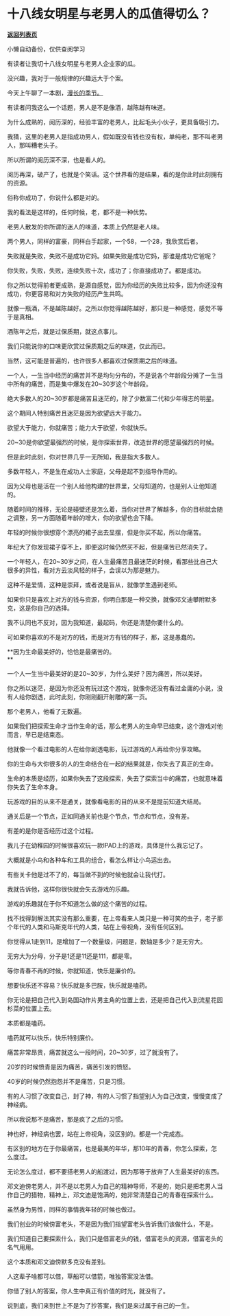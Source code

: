 # 十八线女明星与老男人的瓜值得切么？

[**返回列表页**](/gzh/记忆承载3)

小懒自动备份，仅供查阅学习

有读者让我切十八线女明星与老男人企业家的瓜。

没兴趣，我对于一般规律的兴趣远大于个案。

今天上午聊了一本剧，[漫长的季节。](http://mp.weixin.qq.com/s?__biz=MzU0MjYwNDU2Mw==&mid=2247510695&idx=1&sn=15bc7556897ecbbf2387eef8d85e30dd&chksm=fb1ac6dbcc6d4fcd8abfee21e89069567c9984fb72a4cfa2759690cddfb212f1e1af2dda4138&scene=21#wechat_redirect)

有读者问我这么一个话题，男人是不是像酒，越陈越有味道。

为什么成熟的，阅历深的，经验丰富的老男人，比起毛头小伙子，更具备吸引力。

我猜，这里的老男人是指成功男人，假如既没有钱也没有权，单纯老，那不叫老男人，那叫糟老头子。  

所以所谓的阅历深不深，也是看人的。  

阅历再深，破产了，也就是个笑话。这个世界看的是结果，看的是你此时此刻拥有的资源。  

俗称你成功了，你说什么都是对的。

我的看法是这样的，任何时候，老，都不是一种优势。  

老男人散发的你所谓的迷人的味道，本质上仍然是老人味。  

两个男人，同样的富豪，同样白手起家，一个58，一个28，我欣赏后者。  

失败就是失败，失败不是成功它妈。如果失败是成功它妈，那谁是成功它爸呢？  

你失败，失败，失败，连续失败十次，成功了；你直接成功了。都是成功。  

你之所以觉得前者更成熟，是源自感觉，因为你经历的失败比较多，因为你还没有成功，你更容易和对方失败的经历产生共鸣。  

就像一瓶酒，不是越陈越好。之所以你觉得越陈越好，那只是一种感觉，感觉不等于是真相。

酒陈年之后，就是过保质期，就这点事儿。  

我们只能说你的口味更欣赏过保质期之后的味道，仅此而已。  

当然，这可能是普遍的，也许很多人都喜欢过保质期之后的味道。  

一个人，一生当中经历的痛苦并不是均匀分布的，不是说各个年龄段分摊了一生当中所有的痛苦，而是集中爆发在20~30岁这个年龄段。  

绝大多数人的20~30岁都是痛苦且迷茫的，除了少数富二代和少年得志的明星。  

这个期间人特别痛苦且迷茫是因为欲望远大于能力。  

欲望大于能力，你就痛苦；能力大于欲望，你就快乐。

20~30是你欲望最强烈的时候，是你探索世界，改造世界的愿望最强烈的时候。  

但是此时此刻，你对世界几乎一无所知，我是指大多数人。  

多数年轻人，不是生在成功人士家庭，父母是起不到指导作用的。  

因为父母也是活在一个别人给他构建的世界里，父母知道的，也是别人让他知道的。  

随着时间的推移，无论是碰壁还是怎么着，当你对世界了解越多，你的目标就会随之调整，另一方面随着年龄的增大，你的欲望也会下降。  

年轻的时候你很想穿个漂亮的裙子出去显摆，但是你买不起，所以你痛苦。  

年纪大了你发现裙子穿不上，即便这时候仍然买不起，但是痛苦已然消失了。

一个年轻人，在20~30岁之间，在人生最痛苦且最迷茫的时候，看那些比自己大很多的异性，看对方云淡风轻的样子，会误以为那是魅力。

这种不是爱情，这种是崇拜，或者说是盲从，就像学生遇到老师。  

如果你只是喜欢上对方的钱与资源，你明白那是一种交换，就像邓文迪攀附默多克，这是你自己的选择。  

我不认同也不反对，因为我知道，最起码，你还是清楚你要什么的。

可如果你喜欢的不是对方的钱，而是对方有钱的样子，那，这是愚蠢的。  

 **因为生命最美好的，恰恰是最痛苦的。  
**

一个人一生当中最美好的是20~30岁，为什么美好？因为痛苦，所以美好。  

你之所以迷茫，是因为你还没有玩过这个游戏，就像你还没有看过金庸的小说，没有人给你剧透，此时此刻，你刚刚翻开射雕的第一页。  

那个老男人，他看了无数遍。  

如果我们把探索生命才当作生命的话，那么老男人的生命早已结束，这个游戏对他而言，早已是结束态。  

他就像一个看过电影的人在给你剧透电影，玩过游戏的人再给你分享攻略。  

你的生命与大你很多的人的生命结合在一起的结果就是，你失去了真正的生命。  

生命的本质是经历，如果你失去了这段探索，失去了探索当中的痛苦，也就意味着你失去了生命本身。

玩游戏的目的从来不是通关，就像看电影的目的从来不是提前知道大结局。  

通关后是一个节点，正如同通关前也是个节点，节点和节点，没有差。  

有差的是你是否经历过这个过程。

我儿子在幼稚园的时候很喜欢玩一款IPAD上的游戏，具体是什么我忘记了。  

大概就是小鸟和各种车和工具的组合，看怎么样让小鸟运出去。  

有些关卡他是过不了的，每当做不到的时候他就会让我代打。  

我就告诉他，这样你很快就会失去游戏的乐趣。

游戏的乐趣就在于你不知道怎么做的这个痛苦的过程。  

找不找得到解法其实没有那么重要，在上帝看来人类只是一种可笑的虫子，老子那个年代的人类和马斯克年代的人类，站在上帝视角，没有任何区别。  

你觉得从1走到11，是增加了一个数量级，问题是，数轴是多少？是无穷大。  

无穷大为分母，分子是1还是11还是111，都是零。  

等你青春不再的时候，你就知道，快乐是廉价的。  

想要快乐还不容易？快乐就是多巴胺，快乐就是嗑药。

你无论是把自己代入到岛国动作片男主角的位置上去，还是把自己代入到流星花园杉菜的位置上去。

本质都是嗑药。

嗑药就可以快乐，快乐特别廉价。

痛苦非常昂贵，痛苦就这么一段时间，20~30岁，过了就没有了。

20岁的时候愤青是因为痛苦，痛苦引发的愤怒。

40岁的时候仍然抱怨并不是痛苦，只是习惯。

有的人习惯了改变自己，封了神，有的人习惯了指望别人为自己改变，慢慢变成了神经病。

所以我说那不是痛苦，那是疯了之后的习惯。

神也好，神经病也罢，站在上帝视角，没区别的。都是一个完成态。

有区别的地方在于你最痛苦，也是最美的年华，那10年的青春，你怎么探索，怎么度过。

无论怎么度过，都不要搭老男人的船渡过，因为那等于放弃了人生最美好的东西。

邓文迪傍老男人，并不是以老男人为自己的精神导师，不是的，她只是把老男人当作自己的猎物，精神上，邓文迪是饱满的，她非常清楚自己的青春在探索什么。

虽然身为男性，同样的事情我年轻的时候也做过。

我们创业的时候傍富老头，不是因为我们指望富老头告诉我们该做什么，不是。

我们知道自己要探索什么，我们只是借富老头的钱，借富老头的资源，借富老头的名气用用。

这个本质和邓文迪傍默多克没有差别。

人这辈子啥都可以借，草船可以借箭，唯独答案没法借。

你借了别人的答案，你人生中真正有价值的时光，就没有了。

说到底，我们来到世上不是为了抄答案，我们是来过属于自己的一生。

